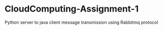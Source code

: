 # CloudComputing-Assignment-1
Python server to java client message transmission using Rabbitmq protocol
